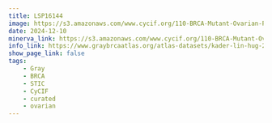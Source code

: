 ```yaml
---
title: LSP16144
image: https://s3.amazonaws.com/www.cycif.org/110-BRCA-Mutant-Ovarian-Precursors/LSP16144/LSP16144.png
date: 2024-12-10
minerva_link: https://s3.amazonaws.com/www.cycif.org/110-BRCA-Mutant-Ovarian-Precursors/LSP16144/index.html
info_link: https://www.graybrcaatlas.org/atlas-datasets/kader-lin-hug-2024/
show_page_link: false
tags:
    - Gray
    - BRCA
    - STIC
    - CyCIF
    - curated
    - ovarian
---
```

